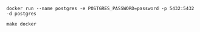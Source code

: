 `docker run --name postgres -e POSTGRES_PASSWORD=password -p 5432:5432 -d postgres`


`make docker`
